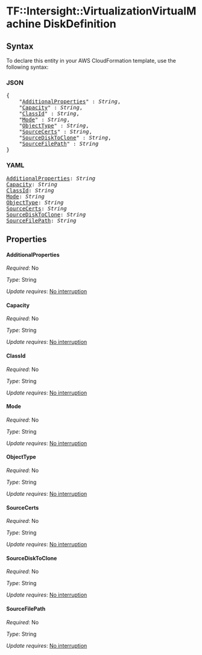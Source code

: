 # TF::Intersight::VirtualizationVirtualMachine DiskDefinition

## Syntax

To declare this entity in your AWS CloudFormation template, use the following syntax:

### JSON

<pre>
{
    "<a href="#additionalproperties" title="AdditionalProperties">AdditionalProperties</a>" : <i>String</i>,
    "<a href="#capacity" title="Capacity">Capacity</a>" : <i>String</i>,
    "<a href="#classid" title="ClassId">ClassId</a>" : <i>String</i>,
    "<a href="#mode" title="Mode">Mode</a>" : <i>String</i>,
    "<a href="#objecttype" title="ObjectType">ObjectType</a>" : <i>String</i>,
    "<a href="#sourcecerts" title="SourceCerts">SourceCerts</a>" : <i>String</i>,
    "<a href="#sourcedisktoclone" title="SourceDiskToClone">SourceDiskToClone</a>" : <i>String</i>,
    "<a href="#sourcefilepath" title="SourceFilePath">SourceFilePath</a>" : <i>String</i>
}
</pre>

### YAML

<pre>
<a href="#additionalproperties" title="AdditionalProperties">AdditionalProperties</a>: <i>String</i>
<a href="#capacity" title="Capacity">Capacity</a>: <i>String</i>
<a href="#classid" title="ClassId">ClassId</a>: <i>String</i>
<a href="#mode" title="Mode">Mode</a>: <i>String</i>
<a href="#objecttype" title="ObjectType">ObjectType</a>: <i>String</i>
<a href="#sourcecerts" title="SourceCerts">SourceCerts</a>: <i>String</i>
<a href="#sourcedisktoclone" title="SourceDiskToClone">SourceDiskToClone</a>: <i>String</i>
<a href="#sourcefilepath" title="SourceFilePath">SourceFilePath</a>: <i>String</i>
</pre>

## Properties

#### AdditionalProperties

_Required_: No

_Type_: String

_Update requires_: [No interruption](https://docs.aws.amazon.com/AWSCloudFormation/latest/UserGuide/using-cfn-updating-stacks-update-behaviors.html#update-no-interrupt)

#### Capacity

_Required_: No

_Type_: String

_Update requires_: [No interruption](https://docs.aws.amazon.com/AWSCloudFormation/latest/UserGuide/using-cfn-updating-stacks-update-behaviors.html#update-no-interrupt)

#### ClassId

_Required_: No

_Type_: String

_Update requires_: [No interruption](https://docs.aws.amazon.com/AWSCloudFormation/latest/UserGuide/using-cfn-updating-stacks-update-behaviors.html#update-no-interrupt)

#### Mode

_Required_: No

_Type_: String

_Update requires_: [No interruption](https://docs.aws.amazon.com/AWSCloudFormation/latest/UserGuide/using-cfn-updating-stacks-update-behaviors.html#update-no-interrupt)

#### ObjectType

_Required_: No

_Type_: String

_Update requires_: [No interruption](https://docs.aws.amazon.com/AWSCloudFormation/latest/UserGuide/using-cfn-updating-stacks-update-behaviors.html#update-no-interrupt)

#### SourceCerts

_Required_: No

_Type_: String

_Update requires_: [No interruption](https://docs.aws.amazon.com/AWSCloudFormation/latest/UserGuide/using-cfn-updating-stacks-update-behaviors.html#update-no-interrupt)

#### SourceDiskToClone

_Required_: No

_Type_: String

_Update requires_: [No interruption](https://docs.aws.amazon.com/AWSCloudFormation/latest/UserGuide/using-cfn-updating-stacks-update-behaviors.html#update-no-interrupt)

#### SourceFilePath

_Required_: No

_Type_: String

_Update requires_: [No interruption](https://docs.aws.amazon.com/AWSCloudFormation/latest/UserGuide/using-cfn-updating-stacks-update-behaviors.html#update-no-interrupt)

